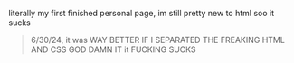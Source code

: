 literally my first finished personal page, im still pretty new to html soo it sucks
> 6/30/24, it was WAY BETTER IF I SEPARATED THE FREAKING HTML AND CSS GOD DAMN IT
> it FUCKING SUCKS
